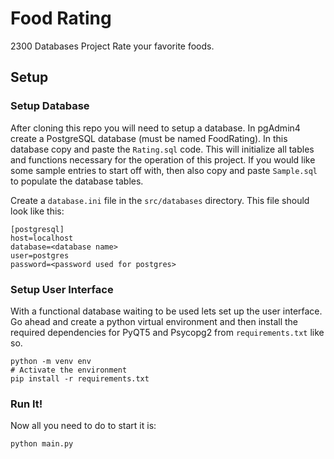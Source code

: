 # Food Rating
2300 Databases Project
Rate your favorite foods.

## Setup
### Setup Database
After cloning this repo you will need to setup a database.
In pgAdmin4 create a PostgreSQL database (must be named FoodRating). In this database copy and paste the `Rating.sql` code. This will initialize all tables and functions necessary for the operation of this project.
If you would like some sample entries to start off with, then also copy and paste `Sample.sql` to populate the database tables.

Create a `database.ini` file in the `src/databases` directory. This file should look like this:
```
[postgresql]
host=localhost
database=<database name>
user=postgres
password=<password used for postgres>
```

### Setup User Interface
With a functional database waiting to be used lets set up the user interface.
Go ahead and create a python virtual environment and then install the required dependencies for PyQT5 and Psycopg2 from `requirements.txt` like so.
```
python -m venv env
# Activate the environment
pip install -r requirements.txt
```

### Run It!
Now all you need to do to start it is:
```
python main.py
```
